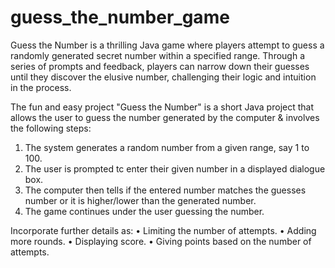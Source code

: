 # guess_the_number_game

Guess the Number is a thrilling Java game where players attempt to guess a randomly generated secret number within a specified range.
Through a series of prompts and feedback, players can narrow down their guesses until they discover the elusive number, challenging their
logic and intuition in the process.

The fun and easy project "Guess the Number" is a short Java project that allows the user to
guess the number generated by the computer & involves the following steps:
1. The system generates a random number from a given range, say 1 to 100.
2. The user is prompted tc enter their given number in a displayed dialogue box.
3. The computer then tells if the entered number matches the guesses number or it is higher/lower than the generated number.
4. The game continues under the user guessing the number.
   
Incorporate further details as:
• Limiting the number of attempts.
• Adding more rounds.
• Displaying score.
• Giving points based on the number of attempts.
